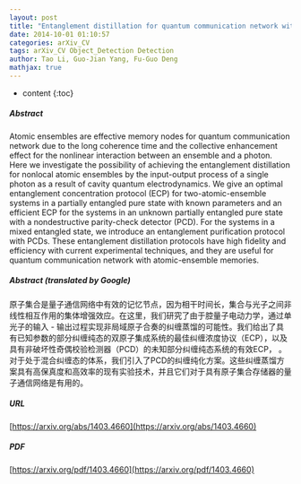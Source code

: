 ```yaml
---
layout: post
title: "Entanglement distillation for quantum communication network with atomic-ensemble memories"
date: 2014-10-01 01:10:57
categories: arXiv_CV
tags: arXiv_CV Object_Detection Detection
author: Tao Li, Guo-Jian Yang, Fu-Guo Deng
mathjax: true
---
```


* content
{:toc}

##### Abstract
Atomic ensembles are effective memory nodes for quantum communication network due to the long coherence time and the collective enhancement effect for the nonlinear interaction between an ensemble and a photon. Here we investigate the possibility of achieving the entanglement distillation for nonlocal atomic ensembles by the input-output process of a single photon as a result of cavity quantum electrodynamics. We give an optimal entanglement concentration protocol (ECP) for two-atomic-ensemble systems in a partially entangled pure state with known parameters and an efficient ECP for the systems in an unknown partially entangled pure state with a nondestructive parity-check detector (PCD). For the systems in a mixed entangled state, we introduce an entanglement purification protocol with PCDs. These entanglement distillation protocols have high fidelity and efficiency with current experimental techniques, and they are useful for quantum communication network with atomic-ensemble memories.

##### Abstract (translated by Google)
原子集合是量子通信网络中有效的记忆节点，因为相干时间长，集合与光子之间非线性相互作用的集体增强效应。在这里，我们研究了由于腔量子电动力学，通过单光子的输入 - 输出过程实现非局域原子合奏的纠缠蒸馏的可能性。我们给出了具有已知参数的部分纠缠纯态的双原子集成系统的最佳纠缠浓度协议（ECP），以及具有非破坏性奇偶校验检测器（PCD）的未知部分纠缠纯态系统的有效ECP， 。对于处于混合纠缠态的体系，我们引入了PCD的纠缠纯化方案。这些纠缠蒸馏方案具有高保真度和高效率的现有实验技术，并且它们对于具有原子集合存储器的量子通信网络是有用的。

##### URL
[https://arxiv.org/abs/1403.4660](https://arxiv.org/abs/1403.4660)

##### PDF
[https://arxiv.org/pdf/1403.4660](https://arxiv.org/pdf/1403.4660)

